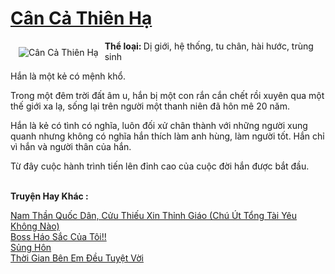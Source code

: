 <a href="https://utruyen.com/can-ca-thien-ha/17518/" title="Cân Cả Thiên Hạ"><h1>Cân Cả Thiên Hạ</h1></a><div style="display:table"><img align="right" style="float: left; padding: 10px;" src="https://utruyen.com/images/story/200x260/can-ca-thien-ha.jpg" alt="Cân Cả Thiên Hạ"><b>Thể loại: </b>Dị giới, hệ thống, tu chân, hài hước, trùng sinh<p></p>Hắn là một kẻ có mệnh khổ.<p></p>Trong một đêm trời đất âm u, hắn bị một con rắn cắn chết rồi xuyên qua một thế giới xa lạ, sống lại trên người một thanh niên đã hôn mê 20 năm.<p></p>Hắn là kẻ có tình có nghĩa, luôn đối xử chân thành với những người xung quanh nhưng không có nghĩa hắn thích làm anh hùng, làm người tốt. Hắn chỉ vì hắn và người thân của hắn.<p></p>Từ đây cuộc hành trình tiến lên đỉnh cao của cuộc đời hắn được bắt đầu. </div><p><br><b>Truyện Hay Khác :</b></p><a href="https://utruyen.com/nam-than-quoc-dan-cuu-thieu-xin-thinh-giao-chu-ut-tong-tai-yeu-khong-nao/19254/" alt="Nam Thần Quốc Dân, Cửu Thiếu Xin Thỉnh Giáo (Chú Út Tổng Tài Yêu Không Nào)">Nam Thần Quốc Dân, Cửu Thiếu Xin Thỉnh Giáo (Chú Út Tổng Tài Yêu Không Nào)</a><br/><a href="https://truyenngontinhay.wordpress.com/2019/10/03/boss-hao-sac-cua-toi/" alt="Boss Háo Sắc Của Tôi!!">Boss Háo Sắc Của Tôi!!</a><br/><a href="https://github.com/quanluxury/ngontinhhot/tree/master/truyenhay/20487/" alt="Sủng Hôn">Sủng Hôn</a><br/><a href="https://truyenngontinhay.wordpress.com/2019/10/03/thoi-gian-ben-em-deu-tuyet-voi/" alt="Thời Gian Bên Em Đều Tuyệt Vời">Thời Gian Bên Em Đều Tuyệt Vời</a><br/>